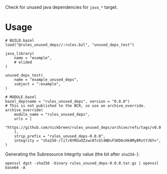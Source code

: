 Check for unused java dependencies for `java_*` target.

# Usage

```
# BUILD.bazel
load("@rules_unused_deps//:rules.bzl", "unused_deps_test")

java_library(
    name = "example",
    # elided
)

unused_deps_test(
    name = "example_unused_deps",
    subject = ":example", 
)
```

```
# MODULE.bazel
bazel_dep(name = "rules_unused_deps", version = "0.0.0")
# This is not published to the BCR, so use an archive_override.
archive_override(
    module_name = "rules_unused_deps",
    urls = [
        "https://github.com/nickbreen/rules_unused_deps/archive/refs/tags/v0.0.0.tar.gz",
    ],
    strip_prefix = "rules_unused_deps-0.0.0",
    integrity = "sha256-/li7/8YRUuOZzwc87cGl4NDsFSKD6cHk0My8RvtYJ6Y=",
)
```

Generating the Subresource Integrity value (the bit after `sha256-`):
```shell
openssl dgst -sha256 -binary rules_unused_deps-0.0.0.tar.gz | openssl base64 -A
```
